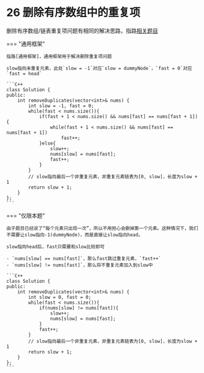 # 26 删除有序数组中的重复项

删除有序数组/链表重复项问题有相同的解决思路，指路[相关题目](../algorithm_summary/linkedList.md#related_questions)

=== "通用框架"

    指路[通用框架]，通用框架用于解决删除重复项问题

    slow指向未重复元素，此处`slow = -1`对应`slow = dummyNode`，`fast = 0`对应`fast = head`

    ```C++
    class Solution {
    public:
        int removeDuplicates(vector<int>& nums) {
            int slow = -1, fast = 0;
            while(fast < nums.size()){
                if(fast + 1 < nums.size() && nums[fast] == nums[fast + 1]){
                    while(fast + 1 < nums.size() && nums[fast] == nums[fast + 1])
                        fast++;
                }else{
                    slow++;
                    nums[slow] = nums[fast];
                    fast++;
                }
            }
            // slow指向最后一个非重复元素，非重复元素链表为[0, slow]，长度为slow + 1
            return slow + 1;
        }
    };
    ```

=== "仅限本题"

    由于题目已经说了“每个元素只出现一次”，所以不用担心会删掉第一个元素。这种情况下，我们不需要让slow指向-1(dummyNode)，而是直接让slow指向head。

    slow指向head后，fast只需要和slow比较即可

    - `nums[slow] == nums[fast]`，那么fast跳过重复元素，`fast++`
    - `nums[slow] != nums[fast]`，那么将不重复元素加入到slow中

    ```C++
    class Solution {
    public:
        int removeDuplicates(vector<int>& nums) {
            int slow = 0, fast = 0;
            while(fast < nums.size()){
                if(nums[slow] != nums[fast]){
                    slow++;
                    nums[slow] = nums[fast];
                }
                fast++;
            }
            // slow指向最后一个非重复元素，非重复元素链表为[0, slow]，长度为slow + 1
            return slow + 1;
        }
    };
    ```

